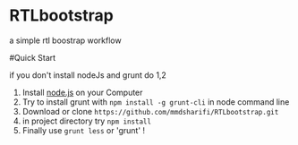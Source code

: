 # RTLbootstrap
a simple rtl boostrap workflow

#Quick Start

if you don't install nodeJs and grunt do 1,2
1. Install [node.js](https://nodejs.org/) on your Computer
2. Try to install grunt with `npm install -g grunt-cli` in node command line
3. Download or clone `https://github.com/mmdsharifi/RTLbootstrap.git` 
4. in project directory try `npm install`
5. Finally use `grunt less` or 'grunt' !

